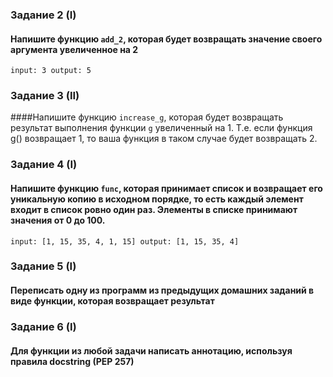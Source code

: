 ### Задание 2 (I)
#### Напишите функцию `add_2`, которая будет возвращать значение своего аргумента увеличенное на 2
`
input: 3
output: 5
`

### Задание 3 (II)
####Напишите функцию `increase_g`, которая будет возвращать результат выполнения функции `g` увеличенный на 1. Т.е. если функция g() возвращает 1, то ваша функция в таком случае будет возвращать 2.

### Задание 4 (I)
#### Напишите функцию `func`, которая принимает список и возвращает его уникальную копию в исходном порядке, то есть каждый элемент входит в список ровно один раз. Элементы в списке принимают значения от 0 до 100.

`input: [1, 15, 35, 4, 1, 15]
output: [1, 15, 35, 4]`

### Задание 5 (I)
#### Переписать одну из программ из предыдущих домашних заданий в виде функции, которая возвращает результат

### Задание 6 (I) 
#### Для функции из любой задачи написать аннотацию, используя правила docstring (PEP 257)
